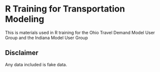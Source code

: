 # R Training for Transportation Modeling

This is materials used in R training for the Ohio Travel Demand Model User Group and the Indiana Model User Group

## Disclaimer

Any data included is fake data.